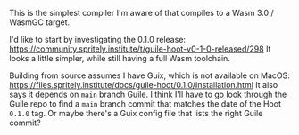 This is the simplest compiler I'm aware of that compiles to a Wasm 3.0 / WasmGC target.

I'd like to start by investigating the 0.1.0 release:
https://community.spritely.institute/t/guile-hoot-v0-1-0-released/298
It looks a little simpler, while still having a full Wasm toolchain.

Building from source assumes I have Guix, which is not available on MacOS:
https://files.spritely.institute/docs/guile-hoot/0.1.0/Installation.html
It also says it depends on `main` branch Guile.
I think I'll have to go look through the Guile repo to find a `main` branch commit that matches the date of the Hoot `0.1.0` tag.
Or maybe there's a Guix config file that lists the right Guile commit?